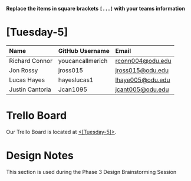 **Replace the items in square brackets `[...]` with your teams information** 

# [Tuesday-5]
|Name|GitHub Username|Email|
|:---|:--------------|:----|
|Richard Connor| youcancallmerich |rconn004@odu.edu|
|Jon Rossy| jross015 |jross015@odu.edu|
|Lucas Hayes| hayeslucas1 |lhaye005@odu.edu|
|Justin Cantoria| Jcan1095 |jcant005@odu.edu|

# Trello Board

Our Trello Board is located at [<[Tuesday-5]>](https://trello.com/b/UmHcjn06/agile-board).

# Design Notes

This section is used during the Phase 3 Design Brainstorming Session
